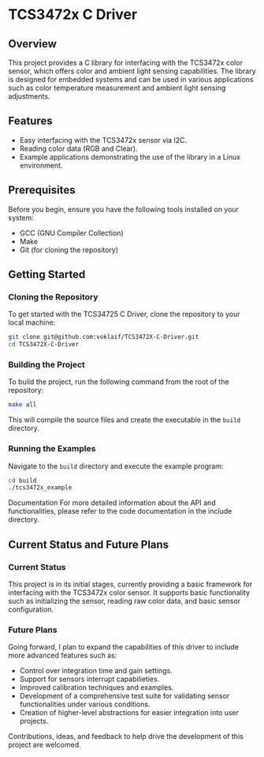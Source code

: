 # TCS3472x C Driver

## Overview

This project provides a C library for interfacing with the TCS3472x color sensor, which offers color and ambient light sensing capabilities. The library is designed for embedded systems and can be used in various applications such as color temperature measurement and ambient light sensing adjustments.

## Features

- Easy interfacing with the TCS3472x sensor via I2C.
- Reading color data (RGB and Clear).
- Example applications demonstrating the use of the library in a Linux environment.

## Prerequisites

Before you begin, ensure you have the following tools installed on your system:

- GCC (GNU Compiler Collection)
- Make
- Git (for cloning the repository)

## Getting Started

### Cloning the Repository

To get started with the TCS34725 C Driver, clone the repository to your local machine:

```bash
git clone git@github.com:voklaif/TCS3472X-C-Driver.git
cd TCS3472X-C-Driver
```

### Building the Project

To build the project, run the following command from the root of the repository:

```bash
make all
```

This will compile the source files and create the executable in the `build` directory.

### Running the Examples

Navigate to the `build` directory and execute the example program:

```bash
cd build
./tcs3472x_example
```

Documentation
For more detailed information about the API and functionalities, please refer to the code documentation in the include directory.

## Current Status and Future Plans

### Current Status

This project is in its initial stages, currently providing a basic framework for interfacing with the TCS3472x color sensor. It supports basic functionality such as initializing the sensor, reading raw color data, and basic sensor configuration.

### Future Plans

Going forward, I plan to expand the capabilities of this driver to include more advanced features such as:

- Control over integration time and gain settings.
- Support for sensors interrupt capabilieties.
- Improved calibration techniques and examples.
- Development of a comprehensive test suite for validating sensor functionalities under various conditions.
- Creation of higher-level abstractions for easier integration into user projects.

Contributions, ideas, and feedback to help drive the development of this project are welcomed.

